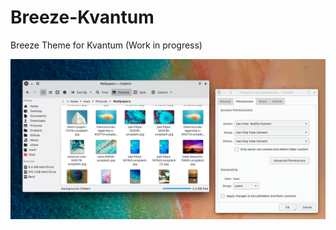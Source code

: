 # Breeze-Kvantum
Breeze Theme for Kvantum (Work in progress)

![screenshot](https://github.com/Luwx/Breeze-Kvantum/blob/master/Screenshot.png)
